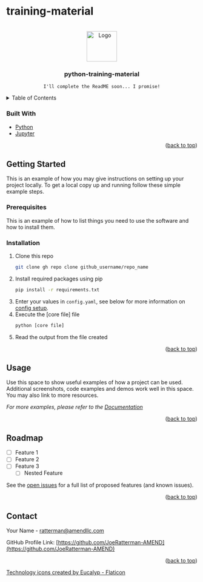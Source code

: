 # training-material

<div id="top"></div>

<!-- PROJECT LOGO -->
<br />
<div align="center">

  <a href="https://github.com/JoeRatterman-AMEND/training-material">
    <img src="support-docs/logo.png" alt="Logo" width="80" height="80">
  </a>

<h3 align="center">python-training-material</h3>

  <p align="center">

    I'll complete the ReadME soon... I promise!

  </p>

</div>

</div>


<!-- TABLE OF CONTENTS -->
<details>
  <summary>Table of Contents</summary>
  <ol>
    <li>
      <ul>
        <li><a href="#built-with">Built With</a></li>
      </ul>
    </li>
    <li>
      <a href="#getting-started">Getting Started</a>
      <ul>
        <li><a href="#prerequisites">Prerequisites</a></li>
        <li><a href="#installation">Installation</a></li>
      </ul>
    </li>
    <li><a href="#usage">Usage</a></li>
    <li><a href="#roadmap">Roadmap</a></li>
    <li><a href="#contact">Contact</a></li>
  </ol>
</details>



<!-- ABOUT THE PROJECT -->

### Built With

* [Python](https://www.python.org/)
* [Jupyter](https://jupyter.org/)

<p align="right">(<a href="#top">back to top</a>)</p>



<!-- GETTING STARTED -->
## Getting Started

This is an example of how you may give instructions on setting up your project locally.
To get a local copy up and running follow these simple example steps.

### Prerequisites

This is an example of how to list things you need to use the software and how to install them.

### Installation

1. Clone this repo
   ```sh
   git clone gh repo clone github_username/repo_name
   ```
2. Install required packages using pip
   ```sh
   pip install -r requirements.txt
   ```
3. Enter your values in `config.yaml`, see below for more information on [config setup](#configuration).
4. Execute the [core file] file
    ```sh
    python [core file]
    ```
 5. Read the output from the file created

<p align="right">(<a href="#top">back to top</a>)</p>


<!-- USAGE EXAMPLES -->
## Usage

Use this space to show useful examples of how a project can be used. Additional screenshots, code examples and demos work well in this space. You may also link to more resources.

_For more examples, please refer to the [Documentation](https://example.com)_

<p align="right">(<a href="#top">back to top</a>)</p>


<!-- ROADMAP -->
## Roadmap

- [ ] Feature 1
- [ ] Feature 2
- [ ] Feature 3
    - [ ] Nested Feature

See the [open issues](https://github.com/github_username/repo_name/issues) for a full list of proposed features (and known issues).

<p align="right">(<a href="#top">back to top</a>)</p>

<!-- CONTACT -->
## Contact

Your Name - ratterman@amendllc.com

GitHub Profile Link: [https://github.com/JoeRatterman-AMEND](https://github.com/JoeRatterman-AMEND)


<p align="right">(<a href="#top">back to top</a>)</p>



<!-- MARKDOWN LINKS & IMAGES -->

<a href="https://www.flaticon.com/free-icons/technology" title="technology icons">Technology icons created by Eucalyp - Flaticon</a>
